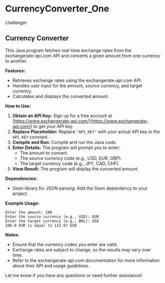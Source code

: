 # CurrencyConverter_One
 challenger

## Currency Converter

This Java program fetches real-time exchange rates from the exchangerate-api.com API and converts a given amount from one currency to another.

**Features:**

- Retrieves exchange rates using the exchangerate-api.com API.
- Handles user input for the amount, source currency, and target currency.
- Calculates and displays the converted amount.

**How to Use:**

1. **Obtain an API Key:** Sign up for a free account at [https://www.exchangerate-api.com/](https://www.exchangerate-api.com/) to get your API key.
2. **Replace Placeholder:** Replace `"API_KEY"` with your actual API key in the `API_KEY` constant.
3. **Compile and Run:** Compile and run the Java code.
4. **Enter Details:** The program will prompt you to enter:
    - The amount to convert.
    - The source currency code (e.g., USD, EUR, GBP).
    - The target currency code (e.g., JPY, CAD, CHF).
5. **View Result:** The program will display the converted amount.

**Dependencies:**

- Gson library for JSON parsing: Add the Gson dependency to your project.

**Example Usage:**

```
Enter the amount: 100
Enter the source currency (e.g., USD): EUR
Enter the target currency (e.g., BRL): USD
100.0 EUR is equal to 113.97 USD
```

**Notes:**

- Ensure that the currency codes you enter are valid.
- Exchange rates are subject to change, so the results may vary over time.
- Refer to the exchangerate-api.com documentation for more information about their API and usage guidelines.



Let me know if you have any questions or need further assistance!
